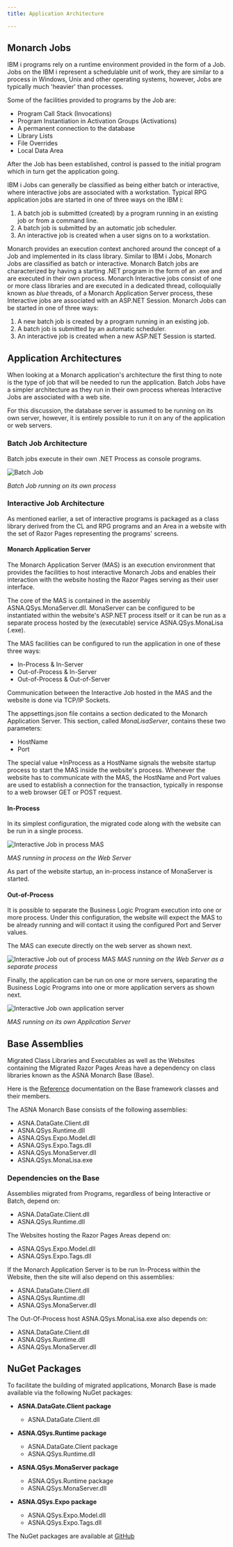 ```yaml
---
title: Application Architecture

---
```



## Monarch Jobs
IBM i programs rely on a runtime environment provided in the form of a Job. Jobs on the IBM i represent a schedulable unit of work, they are similar to a process in Windows, Unix and other operating systems, however, Jobs are typically much 'heavier' than processes.

Some of the facilities provided to programs by the Job are:
- Program Call Stack (Invocations)
- Program Instantiation in Activation Groups (Activations)
- A permanent connection to the database
- Library Lists
- File Overrides
- Local Data Area

After the Job has been established, control is passed to the initial program which in turn get the application going.

IBM i Jobs can generally be classified as being either batch or interactive, where interactive jobs are associated with a workstation. Typical RPG application jobs are started in one of three ways on the IBM i:
1.	A batch job is submitted (created) by a program running in an existing job or from a command line.
2.	A batch job is submitted by an automatic job scheduler.
3.	An interactive job is created when a user signs on to a workstation.

Monarch provides an execution context anchored around the concept of a Job and implemented in its class library. Similar to IBM i Jobs, Monarch Jobs are classified as batch or interactive. Monarch Batch jobs are characterized by having a starting .NET program in the form of an .exe and are executed in their own process. Monarch Interactive jobs consist of one or more class libraries and are executed in a dedicated thread, colloquially known as _blue_ threads, of a Monarch Application Server process, these Interactive jobs are associated with an ASP.NET Session.
Monarch Jobs can be started in one of three ways:
1.	A new batch job is created by a program running in an existing job.
2.	A batch job is submitted by an automatic scheduler.
3.	An interactive job is created when a new ASP.NET Session is started.

## Application Architectures
When looking at a Monarch application's architecture the first thing to note is the type of job that will be needed to run the application. Batch Jobs have a simpler architecture as they run in their own process whereas Interactive Jobs are associated with a web site. 

For this discussion, the database server is assumed to be running on its own server, however, it is entirely possible to run it on any of the application or web servers.

### Batch Job Architecture
Batch jobs execute in their own .NET Process as console programs.

![Batch Job](images/batch-job-architecture.svg)

_Batch Job running on its own process_

### Interactive Job Architecture
As mentioned earlier, a set of interactive programs is packaged as a  class library derived from the CL and RPG programs and an Area in a website with the set of Razor Pages representing the programs' screens.

#### Monarch Application Server
The Monarch Application Server (MAS) is an execution environment that provides the facilities to host interactive Monarch Jobs and enables their interaction with the website hosting the Razor Pages serving as their user interface.

The core of the MAS is contained in the assembly ASNA.QSys.MonaServer.dll.  MonaServer can be configured to be instantiated within the website's ASP.NET process itself or it can be run as a separate process hosted by the (executable) service ASNA.QSys.MonaLisa (.exe).

The MAS facilities can be configured to run the application in one of these three ways:
- In-Process & In-Server
- Out-of-Process & In-Server
- Out-of-Process & Out-of-Server

Communication between the Interactive Job hosted in the MAS and the website is done via TCP/IP Sockets. 

The appsettings.json file contains a section dedicated to the Monarch Application Server.  This section, called _MonaLisaServer_, contains these two parameters:
- HostName
- Port

The special value *InProcess as a HostName signals the website startup process to start the MAS inside the website's process. Whenever the website has to communicate with the MAS, the HostName and Port values are used to establish a connection for the transaction, typically in response to a web browser GET or POST request.

#### In-Process
In its simplest configuration, the migrated code along with the website can be run in a single process. 

![Interactive Job in process MAS](images/mas-in-process.svg)

_MAS running in process on the Web Server_

As part of the website startup, an in-process instance of MonaServer is started.

#### Out-of-Process
It is possible to separate the Business Logic Program execution into one or more process.  Under this configuration, the website will expect the MAS to be already running and will contact it using the configured Port and Server values.

The MAS can execute directly on the web server as shown next.

![Interactive Job out of process MAS](images/mas-out-of-process.svg)
_MAS running on the Web Server as a separate process_

Finally, the application can be run on one or more servers, separating the Business Logic Programs into one or more application servers as shown next.

![Interactive Job own application server](images/mas-application-server.svg)

_MAS running on its own Application Server_

## Base Assemblies
Migrated Class Libraries and Executables as well as the Websites containing the Migrated Razor Pages Areas have a dependency on class libraries known as the ASNA Monarch Base (Base).

Here is the [Reference](/reference/reference-overview.html) documentation on the Base framework classes and their members.

The ASNA Monarch Base consists of the following assemblies:
- ASNA.DataGate.Client.dll
- ASNA.QSys.Runtime.dll
- ASNA.QSys.Expo.Model.dll
- ASNA.QSys.Expo.Tags.dll
- ASNA.QSys.MonaServer.dll
- ASNA.QSys.MonaLisa.exe

### Dependencies on the Base
Assemblies migrated from Programs, regardless of being Interactive or Batch, depend on:
- ASNA.DataGate.Client.dll
- ASNA.QSys.Runtime.dll

The Websites hosting the Razor Pages Areas depend on:
- ASNA.QSys.Expo.Model.dll
- ASNA.QSys.Expo.Tags.dll

If the Monarch Application Server is to be run In-Process within the Website, then the site will also depend on this assemblies:
- ASNA.DataGate.Client.dll
- ASNA.QSys.Runtime.dll
- ASNA.QSys.MonaServer.dll

The Out-Of-Process host ASNA.QSys.MonaLisa.exe also depends on:
- ASNA.DataGate.Client.dll
- ASNA.QSys.Runtime.dll
- ASNA.QSys.MonaServer.dll

## NuGet Packages
To facilitate the building of migrated applications, Monarch Base is made available via the following NuGet packages:

- **ASNA.DataGate.Client package**
  - ASNA.DataGate.Client.dll

- **ASNA.QSys.Runtime package**
  - ASNA.DataGate.Client package
  - ASNA.QSys.Runtime.dll

- **ASNA.QSys.MonaServer package**
  - ASNA.QSys.Runtime package
  - ASNA.QSys.MonaServer.dll

- **ASNA.QSys.Expo package**
  - ASNA.QSys.Expo.Model.dll
  - ASNA.QSys.Expo.Tags.dll

The NuGet packages are available at [GitHub](https://github.com/orgs/asnaqsys/packages)
